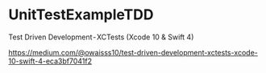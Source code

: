 # UnitTestExampleTDD
Test Driven Development - XCTests (Xcode 10 &amp; Swift 4)

https://medium.com/@owaisss10/test-driven-development-xctests-xcode-10-swift-4-eca3bf7041f2
